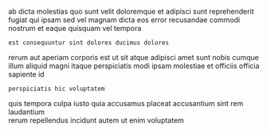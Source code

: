 <!--
title: Realigned asymmetric instruction set
author: Meaghan
date: 2014-08-03-1536
link: 2014-08-03-1536-realigned-asymmetric-instruction-set
tags: [digest,icons,search]
-->

 ab dicta molestias quo sunt velit doloremque et adipisci
 sunt reprehenderit fugiat qui
ipsam  sed vel
magnam dicta eos error recusandae
commodi nostrum   et eaque quisquam vel tempora
 	est consequuntur sint dolores ducimus dolores
rerum aut aperiam corporis est ut sit
atque adipisci amet
sunt nobis cumque  illum aliquid
magni itaque  perspiciatis  modi
ipsam molestiae et  officiis officia sapiente  id
 	perspiciatis hic voluptatem
quis tempora culpa   iusto
quia accusamus  placeat accusantium sint rem laudantium  
 rerum repellendus incidunt autem ut enim voluptatem